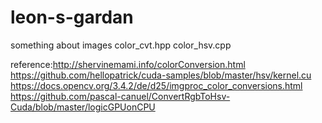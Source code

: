 # leon-s-gardan
something about images
color_cvt.hpp 
color_hsv.cpp

reference:http://shervinemami.info/colorConversion.html
https://github.com/hellopatrick/cuda-samples/blob/master/hsv/kernel.cu
https://docs.opencv.org/3.4.2/de/d25/imgproc_color_conversions.html
https://github.com/pascal-canuel/ConvertRgbToHsv-Cuda/blob/master/logicGPUonCPU
